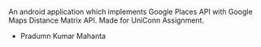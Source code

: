 An android application which implements Google Places API with Google Maps Distance Matrix API.
Made for UniConn Assignment.
- Pradumn Kumar Mahanta